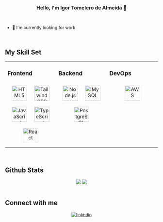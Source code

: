 ### <div align="center">Hello, I'm Igor Tomelero de Almeida 👋</div>  

<br/>

- 🔭 I'm currently looking for work

<br/>  


## My Skill Set  
<table><tr><td valign="top" width="33%">



### Frontend  
<div align="center">  
<a href="https://en.wikipedia.org/wiki/HTML5" target="_blank"><img style="margin: 10px" src="https://profilinator.rishav.dev/skills-assets/html5-original-wordmark.svg" alt="HTML5" height="50" /></a>   
<a href="https://www.tailwindcss.com/" target="_blank"><img style="margin: 10px" src="https://profilinator.rishav.dev/skills-assets/tailwindcss.svg" alt="Tailwind CSS" height="50" /></a>  
<a href="https://www.javascript.com/" target="_blank"><img style="margin: 10px" src="https://profilinator.rishav.dev/skills-assets/javascript-original.svg" alt="JavaScript" height="50" /></a>  
<a href="https://www.typescriptlang.org/" target="_blank"><img style="margin: 10px" src="https://profilinator.rishav.dev/skills-assets/typescript-original.svg" alt="TypeScript" height="50" /></a>  
<a href="https://reactjs.org/" target="_blank"><img style="margin: 10px" src="https://profilinator.rishav.dev/skills-assets/react-original-wordmark.svg" alt="React" height="50" /></a>   
</div>

</td><td valign="top" width="33%">



### Backend  
<div align="center">  
<a href="https://nodejs.org/" target="_blank"><img style="margin: 10px" src="https://profilinator.rishav.dev/skills-assets/nodejs-original-wordmark.svg" alt="Node.js" height="50" /></a>
<a href="https://www.mysql.com/" target="_blank"><img style="margin: 10px" src="https://profilinator.rishav.dev/skills-assets/mysql-original-wordmark.svg" alt="MySQL" height="50" /></a>
<a href="https://www.postgresql.org/" target="_blank"><img style="margin: 10px" src="https://profilinator.rishav.dev/skills-assets/postgresql-original-wordmark.svg" alt="PostgreSQL" height="50" /></a>
</div>

</td><td valign="top" width="33%">



### DevOps  
<div align="center">
<a href="https://aws.amazon.com/" target="_blank"><img style="margin: 10px" src="https://logos-world.net/wp-content/uploads/2021/08/Amazon-Web-Services-AWS-Logo.png" alt="AWS" height="50" /></a>
</div>

</td></tr></table>
  

<br/>  


## Github Stats
<div align="center">
    <img src="https://github-readme-stats.vercel.app/api?username=igorxvi&show_icons=true&theme=dracula&count_private=true&custom_title=Repositories%20Stats&line_height=20">
    <img src="https://github-readme-stats.vercel.app/api/top-langs?username=igorxvi&layout=compact&theme=dracula&hide=html,css,rust"/>
</div>

<br/>

## Connect with me  
<div align="center">
<a href="https://www.linkedin.com/in/igor-tomelero-de-almeida-142040145/" target="_blank">
<img src=https://img.shields.io/badge/linkedin-%231E77B5.svg?&style=for-the-badge&logo=linkedin&logoColor=white alt=linkedin style="margin-bottom: 5px;" />
</a>  
</div>
